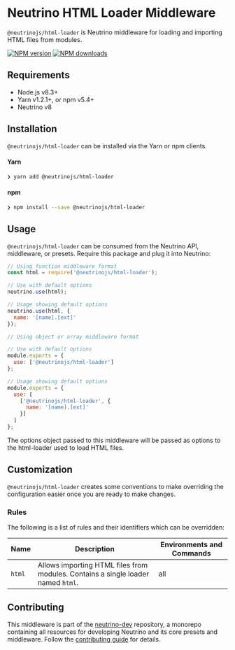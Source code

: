 # Neutrino HTML Loader Middleware

`@neutrinojs/html-loader` is Neutrino middleware for loading and importing HTML files from modules.

[![NPM version][npm-image]][npm-url]
[![NPM downloads][npm-downloads]][npm-url]

## Requirements

- Node.js v8.3+
- Yarn v1.2.1+, or npm v5.4+
- Neutrino v8

## Installation

`@neutrinojs/html-loader` can be installed via the Yarn or npm clients.

#### Yarn

```bash
❯ yarn add @neutrinojs/html-loader
```

#### npm

```bash
❯ npm install --save @neutrinojs/html-loader
```

## Usage

`@neutrinojs/html-loader` can be consumed from the Neutrino API, middleware, or presets. Require this package
and plug it into Neutrino:

```js
// Using function middleware format
const html = require('@neutrinojs/html-loader');

// Use with default options
neutrino.use(html);

// Usage showing default options
neutrino.use(html, {
  name: '[name].[ext]'
});
```

```js
// Using object or array middleware format

// Use with default options
module.exports = {
  use: ['@neutrinojs/html-loader']
};

// Usage showing default options
module.exports = {
  use: [
    ['@neutrinojs/html-loader', {
      name: '[name].[ext]'
    }]
  ]
};
```

The options object passed to this middleware will be passed as options to the html-loader used to load HTML files.

## Customization

`@neutrinojs/html-loader` creates some conventions to make overriding the configuration easier once you are
ready to make changes.

### Rules

The following is a list of rules and their identifiers which can be overridden:

| Name | Description | Environments and Commands |
| --- | --- | --- |
| `html` | Allows importing HTML files from modules. Contains a single loader named `html`. | all |

## Contributing

This middleware is part of the [neutrino-dev](https://github.com/mozilla-neutrino/neutrino-dev) repository, a monorepo
containing all resources for developing Neutrino and its core presets and middleware. Follow the
[contributing guide](https://neutrino.js.org/contributing) for details.

[npm-image]: https://img.shields.io/npm/v/@neutrinojs/html-loader.svg
[npm-downloads]: https://img.shields.io/npm/dt/@neutrinojs/html-loader.svg
[npm-url]: https://npmjs.org/package/@neutrinojs/html-loader
